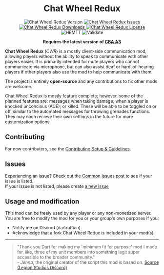 <!-- If you want to make changes to this README, you need to also modify the README.md in the docs folder as well -->

<h1 align="center">Chat Wheel Redux</h1>
<p align="center">
    <img src="https://img.shields.io/badge/Version-1.4.0-blue?style=flat-square" alt="Chat Wheel Redux Version">
    <a href="https://github.com/DartsArmaMods/ChatWheelRedux/issues">
        <img src="https://img.shields.io/github/issues-raw/DartRuffian/ChatWheelRedux.svg?style=flat-square&label=Issues" alt="Chat Wheel Redux Issues">
    </a>
    <a href="https://steamcommunity.com/sharedfiles/filedetails/?id=3005504621">
        <img src="https://img.shields.io/steam/downloads/3005504621.svg?style=flat-square&label=Downloads" alt="Chat Wheel Redux Downloads">
    </a>
    <a href="https://github.com/DartsArmaMods/ChatWheelRedux/blob/master/LICENSE">
        <img src="https://img.shields.io/badge/License-APL ND-red?style=flat-square" alt="Chat Wheel Redux License">
    </a>
    <br>
    <img src="https://img.shields.io/github/actions/workflow/status/DartsArmaMods/ChatWheelRedux/hemtt.yml?style=flat-square&label=HEMTT" alt="HEMTT">
    <img src="https://img.shields.io/github/actions/workflow/status/DartsArmaMods/ChatWheelRedux/arma.yml?style=flat-square&label=Validate" alt="Validate">
</p>

<p align="center">
    <b>Requires the latest version of <a href="https://github.com/CBATeam/CBA_A3/releases/latest">CBA A3</a></b>
</p>

**Chat Wheel Redux** (_CWR_) is a mostly client-side communication mod, allowing players without the ability to speak to communicate with other players easier. It is primarily intended for mute players who cannot communicate via microphone, but can also assist deaf or hard-of-hearing players if other players also use the mod to help communicate with them.

The project is entirely **open-source** and any contributions to fix other mods are welcome.

Chat Wheel Redux is mostly feature complete; however, some of the planned features are: messages when taking damage; when a player is knocked unconcious (ACE); or killed. These will be able to be toggled on or off, similar to the automated messages for throwing grenades functions. They may each recieve their own settings in the future for more customization options.

## Contributing
For new contributers, see the [Contributing Setup & Guidelines](./.github/CONTRIBUTING.md).

## Issues
Experiencing an issue? Check out the [Common Issues post](https://github.com/DartRuffian/A3-ChatWheel-Redux/issues/1) to see if your issue is listed.<br>
If your issue is not listed, please create [a new issue](https://github.com/DartsArmaMods/ChatWheelRedux/issues/new)

## Usage and modification
This mod can be freely used by any player or any non-monetized server.<br>
You are free to modify the mod for you or your group's own purposes if you:
 - Notify me on Discord (dartruffian).
 - Acknowledge that a fork Chat Wheel Redux is included in your mod(s).

---

> "Thank you Dart for making my 'minimum fit for purpose' mod I made for, like, three of my unit members into something legit super accessible to the broader community."
> <br>- _Jenna_, the original creator of the script this mod is based on. [Source (Legion Studios Discord)](https://ptb.discord.com/channels/461042140756180992/1130867599345987604/1130901200498343938)